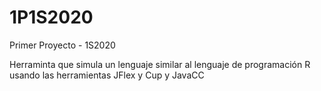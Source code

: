 # 1P1S2020
Primer Proyecto - 1S2020

Herraminta que simula un lenguaje similar al lenguaje de programación R usando las herramientas JFlex y Cup y JavaCC
